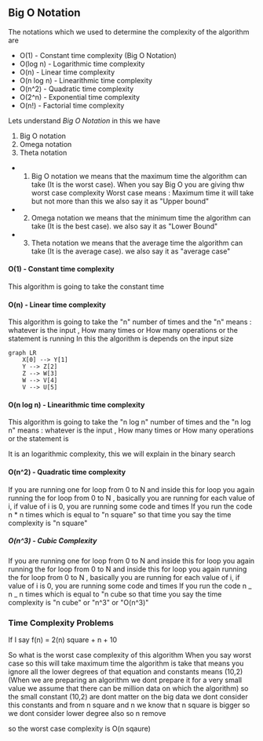 ## Big O Notation

The notations which we used to determine the complexity of the algorithm are

- O(1) - Constant time complexity (Big O Notation)
- O(log n) - Logarithmic time complexity
- O(n) - Linear time complexity
- O(n log n) - Linearithmic time complexity
- O(n^2) - Quadratic time complexity
- O(2^n) - Exponential time complexity
- O(n!) - Factorial time complexity

Lets understand _Big O Notation_
in this we have

1. Big O notation
2. Omega notation
3. Theta notation

- 1. Big O notation
     we means that the maximum time the algorithm can take (It is the worst case). When you say Big O you are giving thw worst case complexity
     Worst case means : Maximum time it will take but not more than this
     we also say it as "Upper bound"

- 2. Omega notation
     we means that the minimum time the algorithm can take (It is the best case).
     we also say it as "Lower Bound"

- 3. Theta notation
     we means that the average time the algorithm can take (It is the average case).
     we also say it as "average case"

#### O(1) - Constant time complexity

This algorithm is going to take the constant time

#### O(n) - Linear time complexity

This algorithm is going to take the "n" number of times and the "n" means : whatever is the input , How many times or How many operations or the statement is running
In this the algorithm is depends on the input size

```mermaid
graph LR
    X[0] --> Y[1]
    Y --> Z[2]
    Z --> W[3]
    W --> V[4]
    V --> U[5]

```

#### O(n log n) - Linearithmic time complexity

This algorithm is going to take the "n log n" number of times and the "n log
n" means : whatever is the input , How many times or How many operations or the statement is

It is an logarithmic complexity, this we will explain in the binary search

#### O(n^2) - Quadratic time complexity

If you are running one for loop from 0 to N and inside this for loop you again running the for loop from 0 to N , basically you are running for each value of i, if value of i is 0, you are running some code and times
If you run the code n \* n times which is equal to "n square" so that time you say the time complexity is "n square"

##### O(n^3) - Cubic Complexity

If you are running one for loop from 0 to N and inside this for loop you again running the for loop from 0 to N and inside this for loop you again running the for loop from
0 to N , basically you are running for each value of i, if value of i is 0, you are running some code and times
If you run the code n _ n _ n times which is equal to "n cube so that time you say the time complexity is "n cube" or "n^3" or "O(n^3)"

### Time Complexity Problems

If I say f(n) = 2(n) square + n + 10

So what is the worst case complexity of this algorithm
When you say worst case so this will take maximum time the algorithm is take that means you ignore all the lower degrees of that equation and constants means (10,2)
(When we are preparing an algorithm we dont prepare it for a very small value we assume that there can be million data on which the algorithm) so the small constant (10,2) are dont matter on the big data we dont consider this constants and from n square and n we know that n square is bigger so we dont consider lower degree also so n remove

so the worst case complexity is O(n sqaure)


